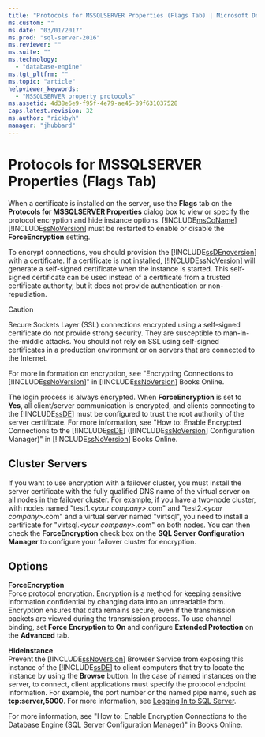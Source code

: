 ```yaml
---
title: "Protocols for MSSQLSERVER Properties (Flags Tab) | Microsoft Docs"
ms.custom: ""
ms.date: "03/01/2017"
ms.prod: "sql-server-2016"
ms.reviewer: ""
ms.suite: ""
ms.technology: 
  - "database-engine"
ms.tgt_pltfrm: ""
ms.topic: "article"
helpviewer_keywords: 
  - "MSSQLSERVER property protocols"
ms.assetid: 4d38e6e9-f95f-4e79-ae45-89f631037528
caps.latest.revision: 32
ms.author: "rickbyh"
manager: "jhubbard"
---
```

# Protocols for MSSQLSERVER Properties (Flags Tab)
  When a certificate is installed on the server, use the **Flags** tab on the **Protocols for MSSQLSERVER Properties** dialog box to view or specify the protocol encryption and hide instance options. [!INCLUDE[msCoName](../../a9notintoc/includes/msconame-md.md)] [!INCLUDE[ssNoVersion](../../a9notintoc/includes/ssnoversion-md.md)] must be restarted to enable or disable the **ForceEncryption** setting.  
  
 To encrypt connections, you should provision the [!INCLUDE[ssDEnoversion](../../a9notintoc/includes/ssdenoversion-md.md)] with a certificate. If a certificate is not installed, [!INCLUDE[ssNoVersion](../../a9notintoc/includes/ssnoversion-md.md)] will generate a self-signed certificate when the instance is started. This self-signed certificate can be used instead of a certificate from a trusted certificate authority, but it does not provide authentication or non-repudiation.  
  
> [!CAUTION]  
>  Secure Sockets Layer (SSL) connections encrypted using a self-signed certificate do not provide strong security. They are susceptible to man-in-the-middle attacks. You should not rely on SSL using self-signed certificates in a production environment or on servers that are connected to the Internet.  
  
 For more in formation on encryption, see "Encrypting Connections to [!INCLUDE[ssNoVersion](../../a9notintoc/includes/ssnoversion-md.md)]" in [!INCLUDE[ssNoVersion](../../a9notintoc/includes/ssnoversion-md.md)] Books Online.  
  
 The login process is always encrypted. When **ForceEncryption** is set to **Yes**, all client/server communication is encrypted, and clients connecting to the [!INCLUDE[ssDE](../../a9notintoc/includes/ssde-md.md)] must be configured to trust the root authority of the server certificate. For more information, see "How to: Enable Encrypted Connections to the [!INCLUDE[ssDE](../../a9notintoc/includes/ssde-md.md)] ([!INCLUDE[ssNoVersion](../../a9notintoc/includes/ssnoversion-md.md)] Configuration Manager)" in [!INCLUDE[ssNoVersion](../../a9notintoc/includes/ssnoversion-md.md)] Books Online.  
  
## Cluster Servers  
 If you want to use encryption with a failover cluster, you must install the server certificate with the fully qualified DNS name of the virtual server on all nodes in the failover cluster. For example, if you have a two-node cluster, with nodes named "test1.*\<your company>*.com" and "test2.*\<your company>*.com" and a virtual server named "virtsql", you need to install a certificate for "virtsql.*\<your company>*.com" on both nodes. You can then check the **ForceEncryption** check box on the **SQL Server Configuration Manager** to configure your failover cluster for encryption.  
  
## Options  
 **ForceEncryption**  
 Force protocol encryption. Encryption is a method for keeping sensitive information confidential by changing data into an unreadable form. Encryption ensures that data remains secure, even if the transmission packets are viewed during the transmission process. To use channel binding, set **Force Encryption** to **On** and configure **Extended Protection** on the **Advanced** tab.  
  
 **HideInstance**  
 Prevent the [!INCLUDE[ssNoVersion](../../a9notintoc/includes/ssnoversion-md.md)] Browser Service from exposing this instance of the [!INCLUDE[ssDE](../../a9notintoc/includes/ssde-md.md)] to client computers that try to locate the instance by using the **Browse** button. In the case of named instances on the server, to connect, client applications must specify the protocol endpoint information. For example, the port number or the named pipe name, such as **tcp:server,5000**. For more information, see [Logging In to SQL Server](../../database-engine/configure/windows/logging-in-to-sql-server.md).  
  
 For more information, see "How to: Enable Encryption Connections to the Database Engine (SQL Server Configuration Manager)" in Books Online.  
  
  